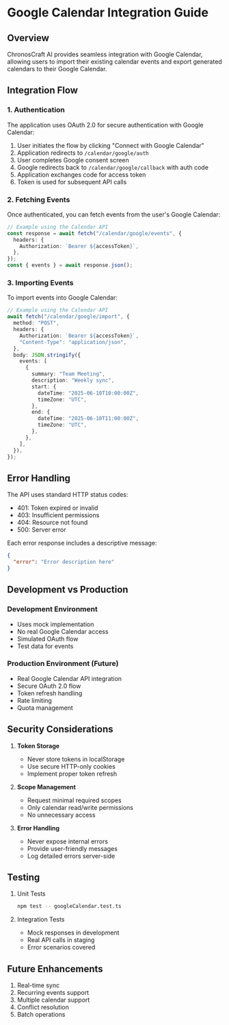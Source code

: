 # Google Calendar Integration Guide

## Overview

ChronosCraft AI provides seamless integration with Google Calendar, allowing users to import their existing calendar events and export generated calendars to their Google Calendar.

## Integration Flow

### 1. Authentication

The application uses OAuth 2.0 for secure authentication with Google Calendar:

1. User initiates the flow by clicking "Connect with Google Calendar"
2. Application redirects to `/calendar/google/auth`
3. User completes Google consent screen
4. Google redirects back to `/calendar/google/callback` with auth code
5. Application exchanges code for access token
6. Token is used for subsequent API calls

### 2. Fetching Events

Once authenticated, you can fetch events from the user's Google Calendar:

```typescript
// Example using the Calendar API
const response = await fetch("/calendar/google/events", {
  headers: {
    Authorization: `Bearer ${accessToken}`,
  },
});
const { events } = await response.json();
```

### 3. Importing Events

To import events into Google Calendar:

```typescript
// Example using the Calendar API
await fetch("/calendar/google/import", {
  method: "POST",
  headers: {
    Authorization: `Bearer ${accessToken}`,
    "Content-Type": "application/json",
  },
  body: JSON.stringify({
    events: [
      {
        summary: "Team Meeting",
        description: "Weekly sync",
        start: {
          dateTime: "2025-06-10T10:00:00Z",
          timeZone: "UTC",
        },
        end: {
          dateTime: "2025-06-10T11:00:00Z",
          timeZone: "UTC",
        },
      },
    ],
  }),
});
```

## Error Handling

The API uses standard HTTP status codes:

- 401: Token expired or invalid
- 403: Insufficient permissions
- 404: Resource not found
- 500: Server error

Each error response includes a descriptive message:

```json
{
  "error": "Error description here"
}
```

## Development vs Production

### Development Environment

- Uses mock implementation
- No real Google Calendar access
- Simulated OAuth flow
- Test data for events

### Production Environment (Future)

- Real Google Calendar API integration
- Secure OAuth 2.0 flow
- Token refresh handling
- Rate limiting
- Quota management

## Security Considerations

1. **Token Storage**

   - Never store tokens in localStorage
   - Use secure HTTP-only cookies
   - Implement proper token refresh

2. **Scope Management**

   - Request minimal required scopes
   - Only calendar read/write permissions
   - No unnecessary access

3. **Error Handling**
   - Never expose internal errors
   - Provide user-friendly messages
   - Log detailed errors server-side

## Testing

1. Unit Tests

   ```bash
   npm test -- googleCalendar.test.ts
   ```

2. Integration Tests
   - Mock responses in development
   - Real API calls in staging
   - Error scenarios covered

## Future Enhancements

1. Real-time sync
2. Recurring events support
3. Multiple calendar support
4. Conflict resolution
5. Batch operations
